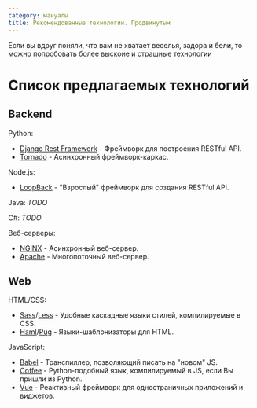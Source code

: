 ```yaml
---
category: мануалы
title: Рекомендованные технологии. Продвинутым
---
```


Если вы вдруг поняли, что вам не хватает веселья, задора и ~~боли~~, то можно попробовать более выскоие и страшные технологии

# Список предлагаемых технологий

## Backend
Python:
- [Django Rest Framework](https://www.django-rest-framework.org/) - Фреймворк для построения RESTful API.
- [Tornado](https://www.tornadoweb.org/en/stable/) - Асинхронный фреймворк-каркас.

Node.js:
- [LoopBack](https://www.npmjs.com/package/loopback) - "Взрослый" фреймворк для создания RESTful API.

Java:
_TODO_

C#:
_TODO_

Веб-серверы:
- [NGINX](https://nginx.org/ru/) - Асинхронный веб-сервер.
- [Apache](https://httpd.apache.org/) - Многопоточный веб-сервер.

## Web
HTML/CSS:
- [Sass](http://sass-lang.com/)/[Less](http://lesscss.org/) - Удобные каскадные языки стилей, компилируемые в CSS.
- [Haml](https://haml.ru/)/[Pug](https://pugjs.org/api/getting-started.html) - Языки-шаблонизаторы для HTML.

JavaScript:
- [Babel](https://babeljs.io/) - Транспиллер, позволяющий писать на "новом" JS.
- [Coffee](https://coffeescript.org/) - Python-подобный язык, компилируемый в JS, если Вы пришли из Python.
- [Vue](https://ru.vuejs.org/) - Реактивный фреймворк для одностраничных приложений и виджетов.

